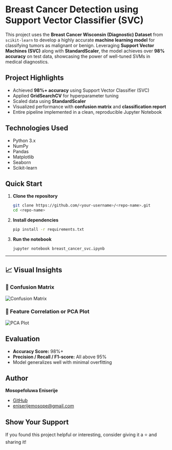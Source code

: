 # Breast Cancer Detection using Support Vector Classifier (SVC)

This project uses the **Breast Cancer Wisconsin (Diagnostic) Dataset** from `scikit-learn` to develop a highly accurate **machine learning model** for classifying tumors as malignant or benign. Leveraging **Support Vector Machines (SVC)** along with **StandardScaler**, the model achieves over **98% accuracy** on test data, showcasing the power of well-tuned SVMs in medical diagnostics.

## Project Highlights

*  Achieved **98%+ accuracy** using Support Vector Classifier (SVC)
*  Applied **GridSearchCV** for hyperparameter tuning
*  Scaled data using **StandardScaler**
*  Visualized performance with **confusion matrix** and **classification report**
*  Entire pipeline implemented in a clean, reproducible Jupyter Notebook


## Technologies Used

* Python 3.x
* NumPy
* Pandas
* Matplotlib
* Seaborn
* Scikit-learn

## Quick Start

1. **Clone the repository**

   ```bash
   git clone https://github.com/<your-username>/<repo-name>.git
   cd <repo-name>
   ```

2. **Install dependencies**

   ```bash
   pip install -r requirements.txt
   ```

3. **Run the notebook**

   ```bash
   jupyter notebook breast_cancer_svc.ipynb
   ```

---

## 📈 Visual Insights

### 🔹 Confusion Matrix

![Confusion Matrix](images/confusion_matrix.png)

### 🔹 Feature Correlation or PCA Plot

![PCA Plot](images/pca_plot.png)



## Evaluation

* **Accuracy Score:** 98%+
* **Precision / Recall / F1-score:** All above 95%
* Model generalizes well with minimal overfitting



## Author

**Mosopefoluwa Eniserije**

*  [GitHub](https://github.com/eniserijemosope)
*  [eniserijemosope@gmail.com](mailto:eniserijemosope@gmail.com)

## Show Your Support

If you found this project helpful or interesting, consider giving it a ⭐️ and sharing it!
